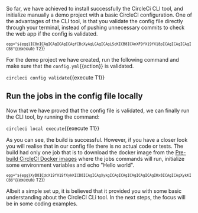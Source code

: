 So far, we have achieved to install successfully the CircleCi CLI tool, and initialize manually a demo project with a basic CircleCI configuration. One of the advantages of the CLI tool, is that you validate the config file directly through your terminal, instead of pushing unnecessary commits to check the web app if the config is validated. 

<sub>`egg="${egg}IC0nICAgICAgICAgICAgfCBcXyAgLCAgICAgLScKICB8ICAnXF9fX19fX18pICAgICAgICAgICB8"`{{execute T2}}</sub>

For the demo project we have created, run the following command and make sure that the `config.yml`{{action}} is validated.

`circleci config validate`{{execute T1}}

## Run the jobs in the config file locally

Now that we have proved that the config file is validated, we can finally run the CLI tool, by running the command:

`circleci local execute`{{execute T1}}

As you can see, the build is successful. However, if you have a closer look you will realise that in our config file there is no actual code or tests. The build had only one job that is to download the docker image from the [Pre-build CircleCI Docker images](https://circleci.com/docs/2.0/circleci-images/) where the jobs commands will run, initialize some environment variables and echo "Hello world". 

<sub>`egg="${egg}XyB8ICdcX19fX19fXykKICB8ICAgICAgXykgICAgICAgICAgICAgICAgIHx8ICAgICAgXykKICB8"`{{execute T2}}</sub>

Albeit a simple set up, it is believed that it provided you with some basic understanding about the CircleCI CLi tool. In the next steps, the focus will be in some coding examples.